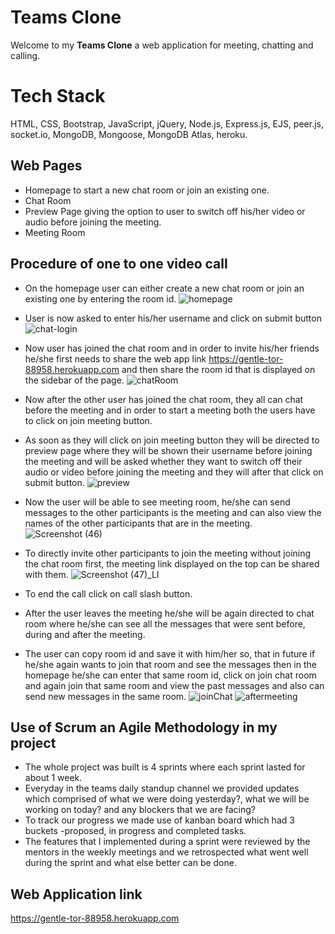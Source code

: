 # Teams Clone

Welcome to my **Teams Clone** a web application for meeting, chatting and calling.

# Tech Stack
HTML, CSS, Bootstrap, JavaScript, jQuery, Node.js, Express.js, EJS, peer.js, socket.io, MongoDB, Mongoose, MongoDB Atlas, heroku.


## Web Pages

 - Homepage to start a new chat room or join an existing one.
 - Chat Room
 - Preview Page giving the option to user to switch off his/her video or audio before joining the meeting.
 - Meeting Room

## Procedure of one to one video call

 - On the homepage user can either create a new chat room or join an existing one by entering the room id.
![homepage](https://user-images.githubusercontent.com/53914778/125443515-3b0b53ee-7fe2-4c41-800e-97237b24783e.JPG)
 - User is now asked to enter his/her username and click on submit button
 ![chat-login](https://user-images.githubusercontent.com/53914778/125445317-5d198d19-b01b-4407-b69f-74bcb9825270.JPG)
 - Now user has joined the chat room and in order to invite his/her friends he/she first needs to share the web app link https://gentle-tor-88958.herokuapp.com and then share the room id that is displayed on the sidebar of the page.
 ![chatRoom](https://user-images.githubusercontent.com/53914778/125447659-b5133098-a1e7-4292-9b5e-b4767f339254.JPG)
 - Now after the other user has joined the chat room, they all can chat before the meeting and in order to start a meeting both the users have to click on join meeting button.
 - As soon as they will click on join meeting button they will be directed to preview page where they will be shown their username before joining the meeting and will be asked whether they want to switch off their audio or video before joining the meeting and they will after that click on submit button.
 ![preview](https://user-images.githubusercontent.com/53914778/125445752-4551dbd3-d5b4-4f3c-922a-af2c1d423db9.JPG)

 - Now the user will be able to see meeting room, he/she can send messages to the other participants is the meeting and can also view the names of the other participants that are in the meeting.
![Screenshot (46)](https://user-images.githubusercontent.com/53914778/148511179-21e379b7-da63-49e6-8279-7422f6c184f0.png)
 - To directly invite other participants to join the meeting without joining the chat room first, the meeting link displayed on the top can be shared with them.
![Screenshot (47)_LI](https://user-images.githubusercontent.com/53914778/148511374-e755fea6-88bf-48a4-9d6e-79ae802f2283.jpg)
 - To end the call click on call slash button.
 - After the user leaves the meeting he/she will be again directed to chat room where he/she can see all the messages that were sent before, during and after the meeting.
 - The user can copy room id and save it with him/her so, that in future if he/she again wants to join that room and see the messages then in the homepage he/she can enter that same room id, click on join chat room and again join that same room and view the past messages and also can send new messages in the same room.
![joinChat](https://user-images.githubusercontent.com/53914778/125448194-921e5312-93b6-49be-973e-b3621c78e01e.JPG)
![aftermeeting](https://user-images.githubusercontent.com/53914778/125450127-270f312c-773b-4990-ba45-49a37b7fd9ce.JPG)
## Use of Scrum an Agile Methodology in my project

 - The whole project was built is 4 sprints where each sprint lasted  for about 1 week.
 - Everyday in the teams daily standup channel we provided updates which comprised of what we were doing  yesterday?, what we will be working on today? and any blockers  that we are facing?
 - To track our progress we made use of kanban board which had 3  buckets -proposed, in progress and completed tasks.
 - The features that I implemented during a sprint were reviewed by  the mentors in the weekly meetings and we retrospected what  went well during the sprint and what else better can be done.

## Web Application link
https://gentle-tor-88958.herokuapp.com
